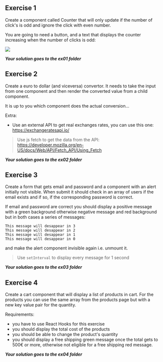 ## Exercise 1 

Create a component called Counter that will only update if the number of click's is odd and ignore the click with even number. 

You are going to need a button, and a text that displays the counter increasing when the number of clicks is odd:

![](https://d2mxuefqeaa7sj.cloudfront.net/s_B129F1F5CCCDE7FA1BDACCD2F4F756ABC4E298094B0A789416A13B24C0A2AC85_1505311683294_image.png)

***Your solution goes to the ex01 folder***

## Exercise 2

Create a euro to dollar (and viceversa) convertor. It needs to take the input from one component and then render the converted value from a child component.

It is up to you which component does the actual conversion...

Extra:
- Use an external API to get real exchanges rates, you can use this one: https://exchangeratesapi.io/

> Use js fetch to get the data from the API: https://developer.mozilla.org/en-US/docs/Web/API/Fetch_API/Using_Fetch

***Your solution goes to the ex02 folder***

## Exercise 3

Create a form that gets email and password and a component with an alert initially not visible. When submit it should check in an array of users if the email exists and if so, if the corresponding password is correct. 

If email and password are correct you should display a positive message with a green background otherwise negative message and red background but in both cases a series of messages:

    This message will desappear in 3
    This message will desappear in 2
    This message will desappear in 1
    This message will desappear in 0

and make the alert component invisible again i.e. unmount it.

> Use `setInterval` to display every message for 1 second


***Your solution goes to the ex03 folder***

## Exercise 4

Create a cart component that will display a list of products in cart. For the products you can use the same array from the products page but with a new key value pair for the quantity.

Requirements:

- you have to use React Hooks for this exercise
- you should display the total cost of the products
- you should be able to change the product's quantity
- you should display a free shipping green message once the total gets to 500€ or more, otherwise not eligible for a free shipping red message.

***Your solution goes to the ex04 folder***




